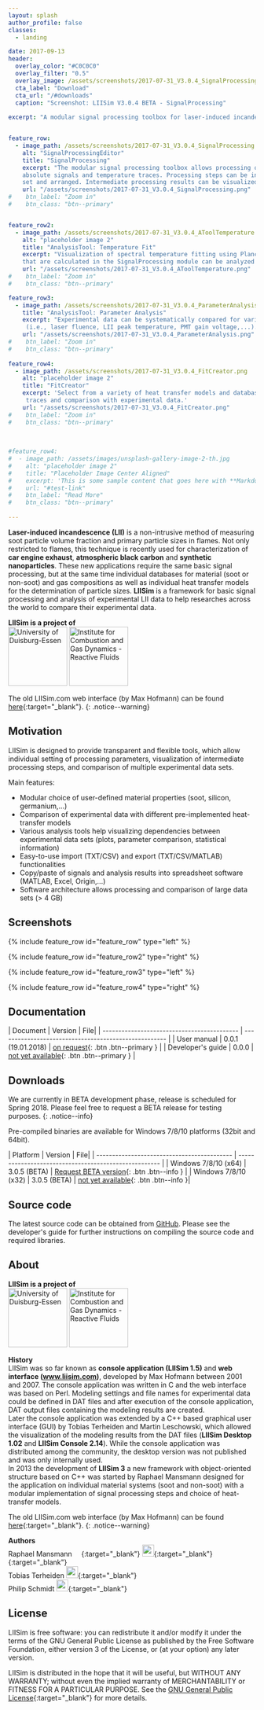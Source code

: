 ```yaml
---
layout: splash
author_profile: false                                                                                             
classes:
  - landing

date: 2017-09-13
header:
  overlay_color: "#C0C0C0"
  overlay_filter: "0.5"
  overlay_image: /assets/screenshots/2017-07-31_V3.0.4_SignalProcessing.png
  cta_label: "Download"
  cta_url: "/#downloads"
  caption: "Screenshot: LIISim V3.0.4 BETA - SignalProcessing"
  
excerpt: "A modular signal processing toolbox for laser-induced incandescence (LII) measurements"


feature_row:
  - image_path: /assets/screenshots/2017-07-31_V3.0.4_SignalProcessing.png
    alt: "SignalProcessingEditor"
    title: "SignalProcessing"
    excerpt: "The modular signal processing toolbox allows processing of raw signals, 
    absolute signals and temperature traces. Processing steps can be individually 
    set and arranged. Intermediate processing results can be visualized and analyzed with various plot tools."
    url: "/assets/screenshots/2017-07-31_V3.0.4_SignalProcessing.png"
#    btn_label: "Zoom in"
#    btn_class: "btn--primary"


feature_row2:    
  - image_path: /assets/screenshots/2017-07-31_V3.0.4_AToolTemperature.png
    alt: "placeholder image 2"
    title: "AnalysisTool: Temperature Fit"
    excerpt: "Visualization of spectral temperature fitting using Planck's law. Temperature traces
    that are calculated in the SignalProcessing module can be analyzed and all fitting iterations can be visualized."    
    url: "/assets/screenshots/2017-07-31_V3.0.4_AToolTemperature.png"
#    btn_label: "Zoom in"
#    btn_class: "btn--primary"

feature_row3:        
  - image_path: /assets/screenshots/2017-07-31_V3.0.4_ParameterAnalysis.png
    title: "AnalysisTool: Parameter Analysis"
    excerpt: "Experimental data can be systematically compared for various parameters
     (i.e., laser fluence, LII peak temperature, PMT gain voltage,...)."                                                        
    url: "/assets/screenshots/2017-07-31_V3.0.4_ParameterAnalysis.png"
#    btn_label: "Zoom in"
#    btn_class: "btn--primary"
    
feature_row4:
  - image_path: /assets/screenshots/2017-07-31_V3.0.4_FitCreator.png
    alt: "placeholder image 2"
    title: "FitCreator"
    excerpt: 'Select from a variety of heat transfer models and databases for simulation of LII signal
     traces and comparison with experimental data.'                                                                        
    url: "/assets/screenshots/2017-07-31_V3.0.4_FitCreator.png"
#    btn_label: "Zoom in"
#    btn_class: "btn--primary"
    
                     
                                                                                            
#feature_row4:
#  - image_path: /assets/images/unsplash-gallery-image-2-th.jpg
#    alt: "placeholder image 2"
#    title: "Placeholder Image Center Aligned"
#    excerpt: 'This is some sample content that goes here with **Markdown** formatting. Centered with `type="center"`'
#    url: "#test-link"
#    btn_label: "Read More"
#    btn_class: "btn--primary"
    
---
```




**Laser-induced incandescence (LII)** is a non-intrusive method of measuring 
soot particle volume fraction and primary particle sizes in flames.
Not only restricted to flames, this technique is recently used for characterization
 of **car engine exhaust**, **atmospheric black carbon** and **synthetic 
nanoparticles**. These new applications require the same basic signal processing, 
but at the same time individual databases for material (soot or non-soot) and 
gas compositions as well as individual heat transfer models for the 
determination of particle sizes. **LIISim** is a framework for basic signal processing 
and analysis of experimental LII data to help researches across the world to compare their 
experimental data. 
                  
**LIISim is a project of** <br>
<a href="http://www.uni-due.de" target="_blank"><img src="/assets/logos/logo_UDE.png"
alt="University of Duisburg-Essen" style="height:120px"></a>
<a href="http://www.uni-due.de/ivg/rf" target="_blank"><img src="/assets/logos/IVG-Reactive-Fluids.png"
alt="Institute for Combustion and Gas Dynamics - Reactive Fluids" style="height:120px"></a>


The old LIISim.com web interface (by Max Hofmann) can be found [here](http://web.liisim.com/){:target="_blank"}. 
{: .notice--warning}
                  
## Motivation

LIISim is designed to provide transparent and flexible tools, which allow individual 
setting of processing parameters, visualization of intermediate processing steps, and 
comparison of multiple experimental data sets.

Main features:
- Modular choice of user-defined material properties (soot, silicon, germanium,...)
- Comparison of experimental data with different pre-implemented heat-transfer models
- Various analysis tools help visualizing dependencies between experimental data sets (plots, parameter comparison, statistical information)
- Easy-to-use import (TXT/CSV) and export (TXT/CSV/MATLAB) functionalities
- Copy/paste of signals and analysis results into spreadsheet software (MATLAB, Excel, Origin,...)
- Software architecture allows processing and comparison of large data sets (> 4 GB) 


## Screenshots
                                                                                                              
{% include feature_row id="feature_row" type="left" %}

{% include feature_row id="feature_row2" type="right" %}

{% include feature_row id="feature_row3" type="left" %}

{% include feature_row id="feature_row4" type="right" %}



## Documentation

| Document | Version | File|
| ------------------------------------------- | ----------------------------------------------------- |
| User manual | 0.0.1 (19.01.2018) | [on request](#){: .btn .btn--primary } |
| Developer's guide | 0.0.0 | [not yet available](#){: .btn .btn--primary } |


## Downloads

We are currently in BETA development phase, release is scheduled for Spring 2018. Please feel free to request a BETA release for testing purposes.
{: .notice--info}

Pre-compiled binaries are available for Windows 7/8/10 platforms (32bit and 64bit). 

| Platform | Version | File|
| ------------------------------------------- | ----------------------------------------------------- |
| Windows 7/8/10 (x64) | 3.0.5 (BETA) | [Request BETA version](mailto:raphael.mansmann@uni-due.de?subject=LIISim%20BETA%20request%20&body=Hi%20Raphael%2C%0A%0Aplease%20send%20me%20a%20BETA%20version%20of%20LIISim%20for%20testing.){: .btn .btn--info } |
| Windows 7/8/10 (x32) | 3.0.5 (BETA) | [not yet available](#){: .btn .btn--info }|


## Source code
The latest source code can be obtained from [GitHub](https://www.github.com/LIISim/LIISim3). Please see the developer's guide for further instructions on compiling the source code and required libraries.


## About

**LIISim is a project of** <br>
<a href="http://www.uni-due.de" target="_blank"><img src="/assets/logos/logo_UDE.png"
alt="University of Duisburg-Essen" style="height:120px"></a>
<a href="http://www.uni-due.de/ivg/rf" target="_blank"><img src="/assets/logos/IVG-Reactive-Fluids.png"
alt="Institute for Combustion and Gas Dynamics - Reactive Fluids" style="height:120px"></a>
<br>

**History**<br>
LIISim was so far known as **console application (LIISim 1.5)** and **web interface (www.liisim.com)**, developed by Max Hofmann 
between 2001 and 2007. The console application was written in C and the web interface was based on Perl. 
Modeling settings and file names for experimental data could be defined in DAT files and after execution of the console 
application, DAT output files containing the modeling results are created.         <br>
Later the console application was extended by a C++ based graphical user interface (GUI) by Tobias Terheiden and Martin Leschowski, which allowed the visualization of 
 the modeling results from the DAT files (**LIISim Desktop 1.02** and **LIISim Console 2.14**). While the console application was distributed
 among the community, the desktop version was not published and was only internally used.  <br>
In 2013 the development of **LIISim 3** a new framework with object-oriented structure based on C++ was started by Raphael Mansmann 
designed for the application on individual material systems (soot and non-soot) with a modular implementation of signal 
processing steps and choice of heat-transfer models.
                                                                          
The old LIISim.com web interface (by Max Hofmann) can be found [here](http://web.liisim.com/){:target="_blank"}. 
{: .notice--warning}
  
<b>Authors</b> <br>
Raphael Mansmann [<img src="/assets/logos/In-2C-14px.png" style="height:15px">](https://www.linkedin.com/in/mansmann){:target="_blank"}
[<img src="/assets/logos/RG_square_green.png" style="height:24px">](https://www.researchgate.net/profile/Raphael_Mansmann){:target="_blank"}
[<img src="/assets/logos/orcid_16x16.png" style="height:16px">](https://orcid.org/0000-0003-0071-5252){:target="_blank"}
<br>
Tobias Terheiden 
[<img src="/assets/logos/RG_square_green.png" style="height:24px">](https://www.researchgate.net/profile/Tobias_Terheiden){:target="_blank"}
<br>
Philip Schmidt 
[<img src="/assets/logos/RG_square_green.png" style="height:24px">](https://www.researchgate.net/profile/Philip_Schmidt3){:target="_blank"}
<br>



## License
LIISim is free software: you can redistribute it and/or modify it under the terms 
of the GNU General Public License as published by the Free Software Foundation, 
either version 3 of the License, or (at your option) any later version.

LIISim is distributed in the hope that it will be useful, but WITHOUT ANY WARRANTY; 
without even the implied warranty of MERCHANTABILITY or FITNESS FOR A PARTICULAR PURPOSE. 
See the [GNU General Public License](http://www.gnu.org/licenses/){:target="_blank"}  for more details.

